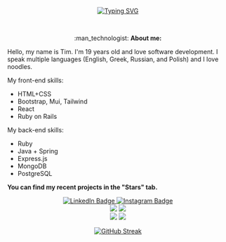 <div align="center">

          
[![Typing SVG](https://readme-typing-svg.demolab.com?font=Martian+Mono&size=19&duration=2500&pause=600&color=E029F7&center=true&multiline=true&width=435&lines=Tim+Afanasiev;Junior+Full+Stack+Developer)](https://git.io/typing-svg)

 <br/>        
</div>

<p align="center"> :man_technologist: <strong>About me:</strong></p>           
<p>Hello, my name is Tim. I'm 19 years old and love software development. I speak multiple languages (English, Greek, Russian, and Polish) and I love noodles.
</p>
My front-end skills:
<ul>
<li>HTML+CSS</li>       
<li>Bootstrap, Mui, Tailwind</li> 
<li>React</li>
<li>Ruby on Rails</li>
</ul>   
My back-end skills:
<ul>
<li>Ruby</li>
<li>Java + Spring</li>
<li>Express.js</li>
<li>MongoDB</li>
<li>PostgreSQL</li>       
</ul>

<strong>You can find my recent projects in the "Stars" tab.</strong>



<div id="header" align="center">
          <div id="badges">
        <div id="social" align="center">
                    <a href="https://www.linkedin.com/in/talmkg/">
                      <img src="https://img.shields.io/badge/LinkedIn-blue?style=for-the-badge&logo=linkedin&logoColor=white" alt="LinkedIn Badge"/>
                    </a>
                    <a href="https://www.instagram.com/talmkg/">
                      <img src="https://img.shields.io/badge/Instagram-red?style=for-the-badge&logo=instagram&logoColor=white" alt="Instagram Badge"/>
                        </div>
                    </a>
            
                      
            
   
</div>



<div id="skills" align="center">


<div id="stats" align="center">
<img class="img" src="https://raw.githubusercontent.com/talmkg/github-stats/master/generated/overview.svg#gh-dark-mode-only"/>
<img class="img" src="https://raw.githubusercontent.com/talmkg/github-stats/master/generated/languages.svg#gh-dark-mode-only"/>
  </div>
<div id="stats" align="center">
<img class="img" src="https://raw.githubusercontent.com/talmkg/github-stats/master/generated/overview.svg#gh-light-mode-only"/>
<img class="img" src="https://raw.githubusercontent.com/talmkg/github-stats/master/generated/languages.svg#gh-light-mode-only"/>
  </div>
  
[![GitHub Streak](http://github-readme-streak-stats.herokuapp.com?user=talmkg&theme=onedark_duo&border_radius=4)](https://git.io/streak-stats)
  
  

